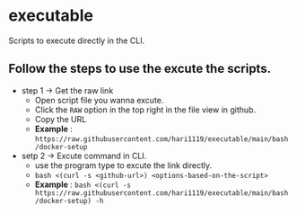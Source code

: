 # executable
Scripts to execute directly in the CLI.

## Follow the steps to use the excute the scripts.

- step 1 -> Get the raw link 
     - Open script file you wanna excute.
     - Click the ```RAW``` option in the top right in the file view in github.
     - Copy the URL 
     - **Example** : ```https://raw.githubusercontent.com/hari1119/executable/main/bash/docker-setup```
- setp 2 -> Excute command in CLI.
     - use the program type to excute the link directly.
     - ```bash <(curl -s <github-url>) <options-based-on-the-script>```
     - **Example** : ``` bash <(curl -s https://raw.githubusercontent.com/hari1119/executable/main/bash/docker-setup) -h ```
